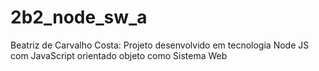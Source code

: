 # 2b2_node_sw_a
Beatriz de Carvalho Costa: Projeto desenvolvido em tecnologia Node JS com JavaScript orientado objeto como Sistema Web
